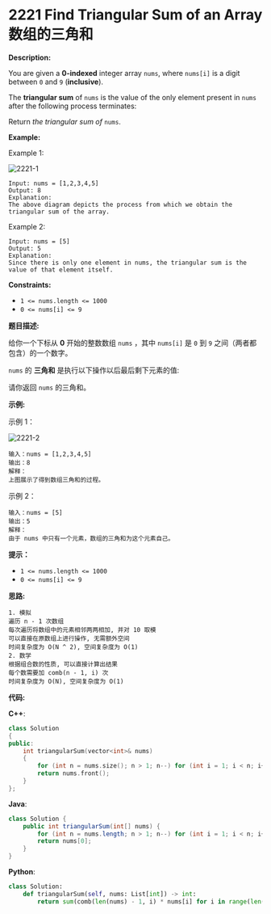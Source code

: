 # 2221 Find Triangular Sum of an Array 数组的三角和

__Description:__

You are given a __0-indexed__ integer array `nums`, where `nums[i]` is a digit between `0` and `9` (__inclusive__).

The __triangular sum__ of `nums` is the value of the only element present in `nums` after the following process terminates:

Return _the triangular sum of_ `nums`.

__Example:__

Example 1:

![2221-1](https://assets.leetcode.com/uploads/2022/02/22/ex1drawio.png)

```text
Input: nums = [1,2,3,4,5]
Output: 8
Explanation:
The above diagram depicts the process from which we obtain the triangular sum of the array.
```

Example 2:

```text
Input: nums = [5]
Output: 5
Explanation:
Since there is only one element in nums, the triangular sum is the value of that element itself.
```

__Constraints:__

- `1 <= nums.length <= 1000`
- `0 <= nums[i] <= 9`

__题目描述:__

给你一个下标从 __0__ 开始的整数数组 `nums` ，其中 `nums[i]` 是 `0` 到 `9` 之间（两者都包含）的一个数字。

`nums` 的 __三角和__ 是执行以下操作以后最后剩下元素的值:

请你返回 `nums` 的三角和。

__示例:__

示例 1：

![2221-2](https://assets.leetcode.com/uploads/2022/02/22/ex1drawio.png)

```text
输入：nums = [1,2,3,4,5]
输出：8
解释：
上图展示了得到数组三角和的过程。
```

示例 2：

```text
输入：nums = [5]
输出：5
解释：
由于 nums 中只有一个元素，数组的三角和为这个元素自己。
```

__提示：__

- `1 <= nums.length <= 1000`
- `0 <= nums[i] <= 9`

__思路:__

```text
1. 模拟
遍历 n - 1 次数组
每次遍历将数组中的元素相邻两两相加, 并对 10 取模
可以直接在原数组上进行操作, 无需额外空间
时间复杂度为 O(N ^ 2), 空间复杂度为 O(1)
2. 数学
根据组合数的性质, 可以直接计算出结果
每个数需要加 comb(n - 1, i) 次
时间复杂度为 O(N), 空间复杂度为 O(1)
```

__代码:__

__C++__:

```C++
class Solution 
{
public:
    int triangularSum(vector<int>& nums)
    {
        for (int n = nums.size(); n > 1; n--) for (int i = 1; i < n; i++) nums[i - 1] = (nums[i - 1] + nums[i]) % 10;
        return nums.front();
    }
};
```

__Java__:

```Java
class Solution {
    public int triangularSum(int[] nums) {
        for (int n = nums.length; n > 1; n--) for (int i = 1; i < n; i++) nums[i - 1] = (nums[i - 1] + nums[i]) % 10;
        return nums[0]; 
    }
}
```

__Python__:

```Python
class Solution:
    def triangularSum(self, nums: List[int]) -> int:
        return sum(comb(len(nums) - 1, i) * nums[i] for i in range(len(nums))) % 10
```
